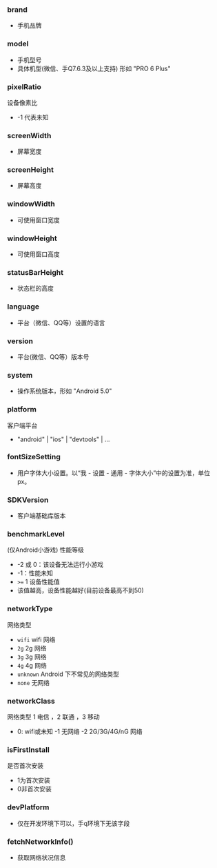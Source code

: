 ### **brand**
- 手机品牌

### **model**
- 手机型号
- 具体机型(微信、手Q7.6.3及以上支持) 形如 "PRO 6 Plus"

### **pixelRatio**
设备像素比
- -1 代表未知

### **screenWidth**
- 屏幕宽度

### **screenHeight**
- 屏幕高度

### **windowWidth**
- 可使用窗口宽度

### **windowHeight**
- 可使用窗口高度

### **statusBarHeight**
- 状态栏的高度

### **language**
- 平台（微信、QQ等）设置的语言

### **version**
- 平台(微信、QQ等）版本号

### **system**
- 操作系统版本，形如 "Android 5.0"

### **platform**
客户端平台
- "android" | "ios" | "devtools" | ...

### **fontSizeSetting**
- 用户字体大小设置。以“我 - 设置 - 通用 - 字体大小”中的设置为准，单位 px。

### **SDKVersion**
- 客户端基础库版本

### **benchmarkLevel**
(仅Android小游戏) 性能等级
- -2 或 0：该设备无法运行小游戏
- -1：性能未知
- `>=` 1 设备性能值
- 该值越高，设备性能越好(目前设备最高不到50)

### **networkType**
网络类型
- `wifi`	wifi 网络
- `2g`	2g 网络
- `3g`	3g 网络
- `4g`	4g 网络
- `unknown`	Android 下不常见的网络类型
- `none`	无网络

### **networkClass**
网络类型 1 电信 ，2 联通 ，3 移动
- 0: wifi或未知
-1 无网络
-2 2G/3G/4G/nG 网络

### **isFirstInstall**
是否首次安装
- 1为首次安装
- 0非首次安装

### **devPlatform**
- 仅在开发环境下可以，手q环境下无该字段

### **fetchNetworkInfo()**
- 获取网络状况信息
